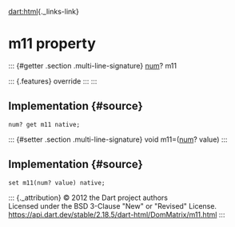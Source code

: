 [dart:html](../../dart-html/dart-html-library){._links-link}

m11 property
============

::: {#getter .section .multi-line-signature}
[num](../../dart-core/num-class)? m11

::: {.features}
override
:::
:::

Implementation {#source}
--------------

``` {.language-dart data-language="dart"}
num? get m11 native;
```

::: {#setter .section .multi-line-signature}
void m11=([num](../../dart-core/num-class)? value)
:::

Implementation {#source}
--------------

``` {.language-dart data-language="dart"}
set m11(num? value) native;
```

::: {._attribution}
© 2012 the Dart project authors\
Licensed under the BSD 3-Clause \"New\" or \"Revised\" License.\
<https://api.dart.dev/stable/2.18.5/dart-html/DomMatrix/m11.html>
:::
